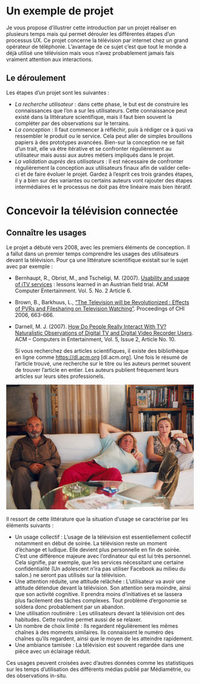 # Un exemple de projet
Je vous propose d’illustrer cette introduction par un projet réaliser en plusieurs temps mais qui permet dérouler les différentes étapes d’un processus UX. Ce projet concerne la télévision par internet chez un grand opérateur de téléphonie. L’avantage de ce sujet c’est que tout le monde a déjà utilisé une télévision mais vous n’avez probablement jamais fais vraiment attention aux interactions.         

## Le déroulement 
 Les étapes d’un projet sont les suivantes :
- *La recherche utilisateur* : dans cette phase, le but est de construire les connaissances que l’on a sur les utilisateurs. Cette connaissance peut existé dans la littérature scientifique, mais il faut bien souvent la compléter par des observations sur le terrains.
- *La conception* : Il faut commencer à réfléchir, puis à rédiger ce à quoi va ressembler le produit ou le service. Cela peut aller de simples brouillons papiers à des prototypes avancées. Bien-sur la conception ne se fait d’un trait, elle va être itérative et se confronter régulièrement au utilisateur mais aussi aux autres métiers impliqués dans le projet.
- *La validation auprès des utilisateurs* : Il est nécessaire de confronter régulièrement la conception aux utilisateurs finaux afin de valider celle-ci et de faire évoluer le projet.
Gardez à l’esprit ces trois grandes étapes, il y a bien sur des variantes ou certains auteurs vont rajouter des étapes intermédiaires et le processus ne doit pas être linéaire mais bien itératif.

# Concevoir la télévision connectée

## Connaître les usages
Le projet a débuté vers 2008, avec les premiers éléments de conception. Il a fallut dans un premier temps comprendre les usages des utilisateurs devant la télévision. Pour ça une littérature scientifique existait sur le sujet avec par exemple : 
- Bernhaupt, R., Obrist, M., and Tscheligi, M. (2007). [Usability and usage of iTV services][1] : lessons learned in an Austrian field trial. ACM Computer Entertainment. Vol. 5. No. 2 Article 6.
- Brown, B., Barkhuus, L., [“The Television will be Revolutionized : Effects of PVRs and Filesharing on Television Watching”][2]. Proceedings of CHI 2006, 663-666.
- Darnell, M. J. (2007). [How Do People Really Interact With TV? Naturalistic Observations of Digital TV and Digital Video Recorder Users][3]. ACM – Computers in Entertainment, Vol. 5, Issue 2, Article No. 10.

	Si vous recherchez des articles scientifiques, il existe des bibliothèque en ligne comme https://dl.acm.org [dl.acm.org]. Une fois le résumé de l’article trouvé, une recherche sur le titre ou les auteurs permet souvent de trouver l’article en entier. Les auteurs publient fréquement leurs articles sur leurs sites professionels.

![3 personnes avachies dans un canapée qui regardent la télévision.][image-1]

Il ressort de cette littérature que la situation d’usage se caractérise par les éléments suivants :
- Un usage collectif : L’usage de la télévision est essentiellement collectif notamment en début de soirée. La télévision reste un moment d’échange et ludique. Elle devient plus personnelle en fin de soirée. C’est une différence majeure avec l’ordinateur qui est lui très personnel. Cela signifie, par exemple, que les services nécessitant une certaine confidentialité (Un adolescent n’ira pas utiliser Facebook au milieu du salon.) ne seront pas utilisés sur la télévision.
- Une attention réduite, une attitude relâchée : L’utilisateur va avoir une attitude détendue devant la télévision. Son attention sera moindre, ainsi que son activité cognitive. Il prendra moins d’initiatives et se lassera plus facilement des tâches complexes. Tout problème d’ergonomie se soldera donc probablement par un abandon.
- Une utilisation routinière : Les utilisateurs devant la télévision ont des habitudes. Cette routine permet aussi de se relaxer.
- Un nombre de choix limité : Ils regardent régulièrement les mêmes chaînes à des moments similaires. Ils connaissent le numéro des chaînes qu’ils regardent, ainsi que le moyen de les atteindre rapidement.
- Une ambiance tamisée : La télévision est souvent regardée dans une pièce avec un éclairage réduit.

Ces usages peuvent croisées avec d’autres données comme les statistiques sur les temps d’utilisation des différents médias publié par Médiamétrie, ou des observations in-situ.


[1]:	https://www.researchgate.net/profile/Marianna_Obrist/publication/220686242_Usability_and_usage_of_iTV_services_Lessons_learned_in_an_Austrian_field_trial/links/02e7e51c0e3ef31c56000000/Usability-and-usage-of-iTV-services-Lessons-learned-in-an-Austrian-field-trial.pdf
[2]:	http://delivery.acm.org/10.1145/1130000/1124870/p663-brown.pdf
[3]:	http://onemvweb.com/sources/ethnography/people_interact_tv.pdf

[image-1]:	images/boudu.jpg "Image tirée du film Boudu, 2005."